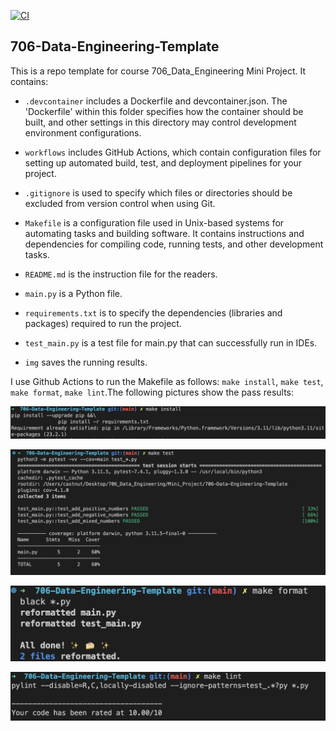 [![CI](https://github.com/nogibjj/python-ruff-template/actions/workflows/cicd.yml/badge.svg)](https://github.com/nogibjj/python-ruff-template/actions/workflows/cicd.yml)

## 706-Data-Engineering-Template

This is a repo template for course 706_Data_Engineering Mini Project. It contains:

- ``.devcontainer`` includes a Dockerfile and devcontainer.json.
                The 'Dockerfile' within this folder specifies how the container should be built, and other settings in this directory may control development environment configurations.

- ``workflows`` includes GitHub Actions, which contain configuration files for setting up automated build, test, and deployment pipelines for your project.

- ``.gitignore`` is used to specify which files or directories should be excluded from version control when using Git.

- ``Makefile`` is a configuration file used in Unix-based systems for automating tasks and building software. It contains instructions and dependencies for compiling code, running tests, and other development tasks.

- ``README.md`` is the instruction file for the readers.

- ``main.py`` is a Python file.

- ``requirements.txt`` is to specify the dependencies (libraries and packages) required to run the project.

- ``test_main.py`` is a test file for main.py that can successfully run in IDEs.

- ``img`` saves the running results.

I use Github Actions to run the Makefile as follows: `make install`, `make test`, `make format`, `make lint`.The following pictures show the pass results:

<!-- <img decoding="async" src="https://github.com/carrieli15/706-Data-Engineering-Template/issues/1#issue-1885098942" width="50%">

<img decoding="async" src="https://github.com/carrieli15/706-Data-Engineering-Template/issues/2#issue-1885099594" width="50%">

<img decoding="async" src="https://github.com/carrieli15/706-Data-Engineering-Template/issues/3#issue-1885100877" width="50%">

<img decoding="async" src="https://github.com/carrieli15/706-Data-Engineering-Template/issues/4#issue-1885101545" width="50%"> -->

![img](./img/1截屏2023-09-07%20上午12.22.54.png)

![img](./img/2截屏2023-09-07%20上午12.16.53.png)

![img](./img/3截屏2023-09-07%20上午12.22.26.png)

![img](./img/4截屏2023-09-07%20上午12.24.49.png)

